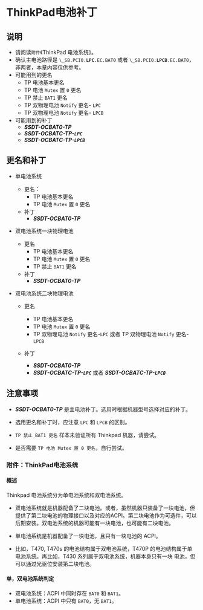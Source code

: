 # ThinkPad电池补丁

## 说明

- 请阅读`附件`《ThinkPad 电池系统》。
- 确认主电池路径是 `\_SB.PCI0.`**`LPC`**`.EC.BAT0` 或者 `\_SB.PCI0.`**`LPCB`**`.EC.BAT0`，非两者，本章内容仅供参考。
- 可能用到的更名
  - TP 电池基本更名
  - TP 电池 `Mutex` 置 `0` 更名
  - TP 禁止 `BAT1` 更名
  - TP 双物理电池 `Notify` 更名- `LPC` 
  - TP 双物理电池 `Notify` 更名- `LPCB` 
- 可能用到的补丁
  - ***SSDT-OCBAT0-TP***
  - ***SSDT-OCBATC-TP-`LPC`***
  - ***SSDT-OCBATC-TP-`LPCB`***

## 更名和补丁

- 单电池系统

  - 更名：
    - TP 电池基本更名
    - TP 电池 `Mutex` 置 `0` 更名
  - 补丁
    - ***SSDT-OCBAT0-TP***
- 双电池系统一块物理电池

  - 更名
    - TP 电池基本更名
    - TP 电池 `Mutex` 置 `0` 更名
    - TP 禁止 `BAT1` 更名
  - 补丁
    - ***SSDT-OCBAT0-TP***
- 双电池系统二块物理电池

  - 更名
    - TP 电池基本更名
    - TP 电池 `Mutex` 置 `0` 更名
    - TP 双物理电池 `Notify` 更名-`LPC` 或者 TP 双物理电池 `Notify` 更名-`LPCB`
  - 补丁

    - ***SSDT-OCBAT0-TP***
    - ***SSDT-OCBATC-TP-`LPC`*** 或者 ***SSDT-OCBATC-TP-`LPCB`***

## 注意事项

- ***SSDT-OCBAT0-TP*** 是主电池补丁。选用时根据机器型号选择对应的补丁。

- 选用更名和补丁时，应注意 `LPC` 和 `LPCB` 的区别。

- `TP 禁止 BAT1 更名` 样本未验证所有 Thinkpad 机器，请尝试。

- 是否需要 `TP 电池 Mutex 置 0 更名`，自行尝试。

  

### 附件：ThinkPad电池系统

#### 概述

Thinkpad 电池系统分为单电池系统和双电池系统。

- 双电池系统就是机器配备了二块电池。或者，虽然机器只装备了一块电池，但提供了第二块电池的物理接口以及对应的ACPI。第二块电池作为可选件，可以后期安装。双电池系统的机器可能有一块电池，也可能有二块电池。
- 单电池系统是机器配备了一块电池，且只有一块电池的 ACPI。

- 比如，T470, T470s 的电池结构属于双电池系统，T470P 的电池结构属于单电池系统。再比如，T430 系列属于双电池系统，机器本身只有一块 电池，但可以通过光驱位安装第二块电池。

#### 单，双电池系统判定

- 双电池系统：ACPI 中同时存在 `BAT0` 和 `BAT1`。
- 单电池系统：ACPI 中只有 `BAT0`，无 `BAT1`。
